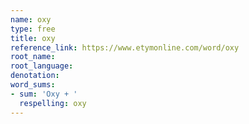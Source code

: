 ```yaml
---
name: oxy
type: free
title: oxy
reference_link: https://www.etymonline.com/word/oxy
root_name: 
root_language: 
denotation: 
word_sums:
- sum: 'Oxy + '
  respelling: oxy
---
```

